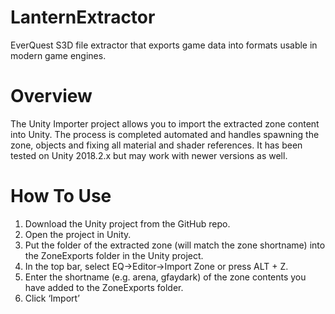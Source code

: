 # LanternExtractor
EverQuest S3D file extractor that exports game data into formats usable in modern game engines.

# Overview
The Unity Importer project allows you to import the extracted zone content into Unity. The process is completed automated and handles spawning the zone, objects and fixing all material and shader references. It has been tested on Unity 2018.2.x but may work with newer versions as well.

# How To Use
1. Download the Unity project from the GitHub repo.
2. Open the project in Unity.
3. Put the folder of the extracted zone (will match the zone shortname) into the ZoneExports folder in the Unity project.
4. In the top bar, select EQ->Editor->Import Zone or press ALT + Z.
5. Enter the shortname (e.g. arena, gfaydark) of the zone contents you have added to the ZoneExports folder.
6. Click ‘Import’
